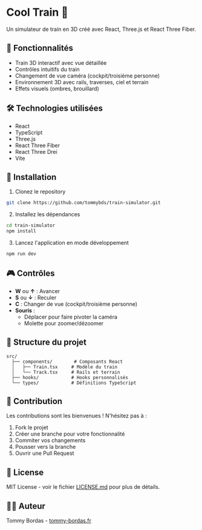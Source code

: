 # Cool Train  🚂

Un simulateur de train en 3D créé avec React, Three.js et React Three Fiber.

## 🌟 Fonctionnalités

- Train 3D interactif avec vue détaillée
- Contrôles intuitifs du train
- Changement de vue caméra (cockpit/troisième personne)
- Environnement 3D avec rails, traverses, ciel et terrain
- Effets visuels (ombres, brouillard)

## 🛠️ Technologies utilisées

- React
- TypeScript
- Three.js
- React Three Fiber
- React Three Drei
- Vite

## 🚀 Installation

1. Clonez le repository
```bash
git clone https://github.com/tommybds/train-simulator.git
```

2. Installez les dépendances
```bash
cd train-simulator
npm install
```

3. Lancez l'application en mode développement
```bash
npm run dev
```

## 🎮 Contrôles

- **W** ou **↑** : Avancer
- **S** ou **↓** : Reculer
- **C** : Changer de vue (cockpit/troisième personne)
- **Souris** : 
  - Déplacer pour faire pivoter la caméra
  - Molette pour zoomer/dézoomer

## 📁 Structure du projet

```
src/
  ├── components/        # Composants React
  │   ├── Train.tsx     # Modèle du train
  │   └── Track.tsx     # Rails et terrain
  ├── hooks/            # Hooks personnalisés
  └── types/            # Définitions TypeScript
```

## 🤝 Contribution

Les contributions sont les bienvenues ! N'hésitez pas à :
1. Fork le projet
2. Créer une branche pour votre fonctionnalité
3. Commiter vos changements
4. Pousser vers la branche
5. Ouvrir une Pull Request

## 📝 License

MIT License - voir le fichier [LICENSE.md](LICENSE.md) pour plus de détails.

## 🙋‍♂️ Auteur

Tommy Bordas - [tommy-bordas.fr](https://tommy-bordas.fr)
